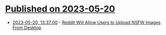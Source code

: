 # [Published on 2023-05-20](index.md)

* [2023-05-20, 13:37:00](https://soylentnews.org/article.pl?sid=23/05/19/070242&from=rss) - [Reddit Will Allow Users to Upload NSFW Images From Desktop](https://soylentnews.org/article.pl?sid=23/05/19/070242&from=rss)

